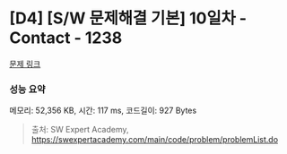 # [D4] [S/W 문제해결 기본] 10일차 - Contact - 1238 

[문제 링크](https://swexpertacademy.com/main/code/problem/problemDetail.do?contestProbId=AV15B1cKAKwCFAYD) 

### 성능 요약

메모리: 52,356 KB, 시간: 117 ms, 코드길이: 927 Bytes



> 출처: SW Expert Academy, https://swexpertacademy.com/main/code/problem/problemList.do